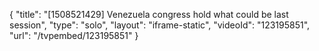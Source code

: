 {
    "title": "[1508521429] Venezuela congress hold what could be last session",
    "type": "solo",
    "layout": "iframe-static",
    "videoId": "123195851",
    "url": "\/tvpembed\/123195851"
}